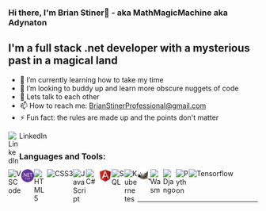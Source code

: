 ### Hi there, I'm Brian Stiner👋 - aka MathMagicMachine aka Adynaton

## I'm a full stack .net developer with a mysterious past in a magical land

- 🌱 I’m currently learning how to take my time
- 👯 I’m looking to buddy up and learn more obscure nuggets of code
- 💬 Lets talk to each other
- 📫 How to reach me: BrianStinerProfessional@gmail.com
- ⚡ Fun fact: the rules are made up and the points don't matter

LinkedIn 
[<img align="left" alt="LinkedIn" width="22px" src="https://upload.wikimedia.org/wikipedia/commons/c/c9/Linkedin.svg" />][linkedin]

### Languages and Tools:

[<img align="left" alt="VSCode" width="26px" src="https://upload.wikimedia.org/wikipedia/commons/9/9a/Visual_Studio_Code_1.35_icon.svg" />][VSCode]
[<img align="left" alt="DotNet" width="26px" src="https://github.com/devicons/devicon/blob/master/icons/dotnetcore/dotnetcore-original.svg" />][.NET Core]
[<img align="left" alt="HTML5" width="26px" src="https://upload.wikimedia.org/wikipedia/commons/6/61/HTML5_logo_and_wordmark.svg" />][HTML5]
[<img align="left" alt="CSS3" height="26px" src="https://upload.wikimedia.org/wikipedia/commons/d/d5/CSS3_logo_and_wordmark.svg" />][CSS3]
[<img align="left" alt="JavaScript" width="26px" src="https://upload.wikimedia.org/wikipedia/commons/9/99/Unofficial_JavaScript_logo_2.svg" />][JavaScript]
[<img align="left" alt="C#" width="26px" src="https://raw.githubusercontent.com/jmnote/z-icons/master/svg/csharp.svg" />][C#]
[<img align="left" alt="Angular" width="26px" src="https://github.com/devicons/devicon/blob/master/icons/angularjs/angularjs-original.svg" />][Angular]
[<img align="left" alt="SQL" width="26px" src="https://upload.wikimedia.org/wikipedia/commons/2/29/Postgresql_elephant.svg" />][SQL]
[<img align="left" alt="Kubernetes" width="26px" src="https://raw.githubusercontent.com/jmnote/z-icons/master/svg/kubernetes.svg" />][Kubernetes]
[<img align="left" alt="Gimp" width="26px" src="https://github.com/devicons/devicon/blob/master/icons/gimp/gimp-original.svg" />][Gimp]
[<img align="left" alt="Wasm" width="26px" src="https://upload.wikimedia.org/wikipedia/commons/1/1f/WebAssembly_Logo.svg" />][WebAssembly]
[<img align="left" alt="Django" width="26px" src="https://i0.wp.com/copyassignment.com/wp-content/uploads/2021/08/Django-logo.jpg" />][Django]
[<img align="left" alt="Python" width="26px" src="https://upload.wikimedia.org/wikipedia/commons/0/0a/Python.svg" />][Python]
[<img align="left" alt="Tensorflow" height="26px" src="https://upload.wikimedia.org/wikipedia/commons/2/2d/Tensorflow_logo.svg" />][Tensorflow]
<br />
<br />
<br />

---
[linkedin]: https://www.linkedin.com/in/mathmagicmachine/
[VSCode]: https://code.visualstudio.com/
[.NET Core]: https://dot.net/
[HTML5]: https://www.w3.org/TR/html5/
[CSS3]: https://www.w3.org/Style/CSS/
[JavaScript]: https:/en.wikipedia.org/wiki/JavaScript
[C#]: https://docs.microsoft.com/en-us/dotnet/csharp/
[Angular]: https://angular.io/
[SQL]: https://www.postgresql.org/
[Kubernetes]: https://kubernetes.io/
[Gimp]: https://www.gimp.org/
[WebAssembly]: https://en.wikipedia.org/wiki/WebAssembly
[Django]: https://www.djangoproject.com/
[Python]: https://www.python.org/
[Tensorflow]: https://www.tensorflow.org/

